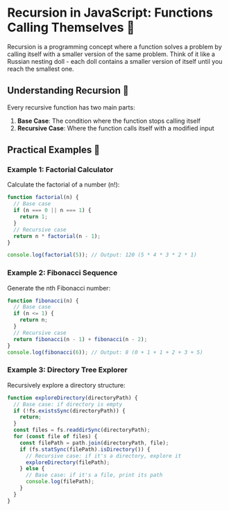 # Recursion in JavaScript: Functions Calling Themselves 🔄

Recursion is a programming concept where a function solves a problem by calling itself with a smaller version of the same problem. Think of it like a Russian nesting doll - each doll contains a smaller version of itself until you reach the smallest one.

## Understanding Recursion 🤔

Every recursive function has two main parts:

1. **Base Case**: The condition where the function stops calling itself
2. **Recursive Case**: Where the function calls itself with a modified input

## Practical Examples 🚀

### Example 1: Factorial Calculator

Calculate the factorial of a number (n!):

```javascript
function factorial(n) {
  // Base case
  if (n === 0 || n === 1) {
    return 1;
  }
  // Recursive case
  return n * factorial(n - 1);
}

console.log(factorial(5)); // Output: 120 (5 * 4 * 3 * 2 * 1)
```

### Example 2: Fibonacci Sequence

Generate the nth Fibonacci number:

```javascript
function fibonacci(n) {
  // Base case
  if (n <= 1) {
    return n;
  }
  // Recursive case
  return fibonacci(n - 1) + fibonacci(n - 2);
}
console.log(fibonacci(6)); // Output: 8 (0 + 1 + 1 + 2 + 3 + 5)
```

### Example 3: Directory Tree Explorer

Recursively explore a directory structure:

```javascript
function exploreDirectory(directoryPath) {
  // Base case: if directory is empty
  if (!fs.existsSync(directoryPath)) {
    return;
  }
  const files = fs.readdirSync(directoryPath);
  for (const file of files) {
    const filePath = path.join(directoryPath, file);
    if (fs.statSync(filePath).isDirectory()) {
      // Recursive case: if it's a directory, explore it
      exploreDirectory(filePath);
    } else {
      // Base case: if it's a file, print its path
      console.log(filePath);
    }
  }
}
```
